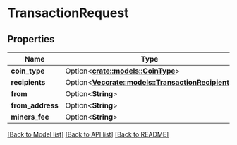 # TransactionRequest

## Properties

Name | Type | Description | Notes
------------ | ------------- | ------------- | -------------
**coin_type** | Option<[**crate::models::CoinType**](CoinType.md)> |  | [optional]
**recipients** | Option<[**Vec<crate::models::TransactionRecipient>**](TransactionRecipient.md)> |  | [optional]
**from** | Option<**String**> |  | [optional]
**from_address** | Option<**String**> |  | [optional]
**miners_fee** | Option<**String**> |  | [optional]

[[Back to Model list]](../README.md#documentation-for-models) [[Back to API list]](../README.md#documentation-for-api-endpoints) [[Back to README]](../README.md)


